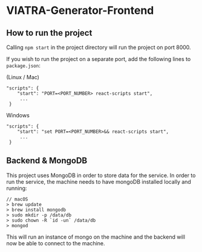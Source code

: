 # VIATRA-Generator-Frontend

## How to run the project
Calling `npm start` in the project directory will 
run the project on port 8000.

If you wish to run the project on a separate port, add the following
lines to `package.json`:

(Linux / Mac)
```
"scripts": {
    "start": "PORT=<PORT_NUMBER> react-scripts start",
     ...
 }
```

Windows
```
"scripts": {
    "start": "set PORT=<PORT_NUMBER>&& react-scripts start",
     ...
 }
 ```


 ## Backend & MongoDB
 This project uses MongoDB in order to store data for the service. In order to run the
 service, the machine needs to have mongoDB installed locally and running:

 ```
// macOS
> brew update
> brew install mongodb
> sudo mkdir -p /data/db
> sudo chown -R `id -un` /data/db
> mongod
 ```
 This will run an instance of mongo on the machine and the backend will now be able to connect to the machine.
 


